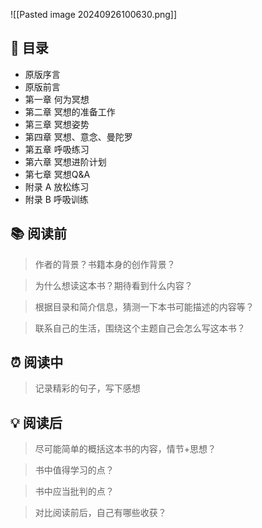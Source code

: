 ![[Pasted image 20240926100630.png]]
## 📑 目录
* 原版序言  
* 原版前言  
* 第一章 何为冥想  
* 第二章 冥想的准备工作  
* 第三章 冥想姿势  
* 第四章 冥想、意念、曼陀罗  
* 第五章 呼吸练习  
* 第六章 冥想进阶计划  
* 第七章 冥想Q&A  
* 附录 A 放松练习 
* 附录 B 呼吸训练
## 📚 阅读前
> 作者的背景？书籍本身的创作背景？

> 为什么想读这本书？期待看到什么内容？

> 根据目录和简介信息，猜测一下本书可能描述的内容等？

> 联系自己的生活，围绕这个主题自己会怎么写这本书？
## ⏰ 阅读中
> 记录精彩的句子，写下感想
##  💡 阅读后
> 尽可能简单的概括这本书的内容，情节+思想？

> 书中值得学习的点？

> 书中应当批判的点？

> 对比阅读前后，自己有哪些收获？ 
